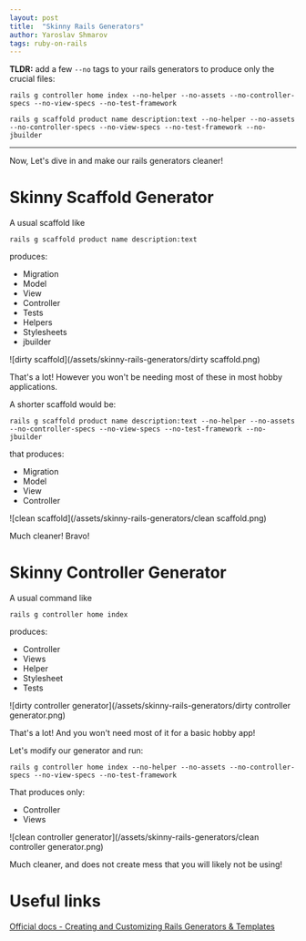 ```yaml
---
layout: post
title:  "Skinny Rails Generators"
author: Yaroslav Shmarov
tags: ruby-on-rails
---
```


**TLDR:** add a few `--no` tags to your rails generators to produce only the crucial files:
```
rails g controller home index --no-helper --no-assets --no-controller-specs --no-view-specs --no-test-framework
```

```
rails g scaffold product name description:text --no-helper --no-assets --no-controller-specs --no-view-specs --no-test-framework --no-jbuilder 
```

****

Now, Let's dive in and make our rails generators cleaner!

# **Skinny Scaffold Generator**

A usual scaffold like 
```
rails g scaffold product name description:text
``` 
produces:

* Migration
* Model
* View
* Controller
* Tests
* Helpers
* Stylesheets
* jbuilder

![dirty scaffold](/assets/skinny-rails-generators/dirty scaffold.png)

That's a lot! However you won't be needing most of these in most hobby applications. 

A shorter scaffold would be:

```
rails g scaffold product name description:text --no-helper --no-assets --no-controller-specs --no-view-specs --no-test-framework --no-jbuilder
```
that produces:

* Migration
* Model
* View
* Controller

![clean scaffold](/assets/skinny-rails-generators/clean scaffold.png)

Much cleaner! Bravo!

# **Skinny Controller Generator**

A usual command like 
```
rails g controller home index
```
produces:

* Controller
* Views
* Helper
* Stylesheet
* Tests

![dirty controller generator](/assets/skinny-rails-generators/dirty controller generator.png)

That's a lot! And you won't need most of it for a basic hobby app! 

Let's modify our generator and run:

```
rails g controller home index --no-helper --no-assets --no-controller-specs --no-view-specs --no-test-framework
```
That produces only:

* Controller
* Views

![clean controller generator](/assets/skinny-rails-generators/clean controller generator.png)

Much cleaner, and does not create mess that you will likely not be using!

# **Useful links**

[Official docs - Creating and Customizing Rails Generators & Templates](https://guides.rubyonrails.org/generators.html)
